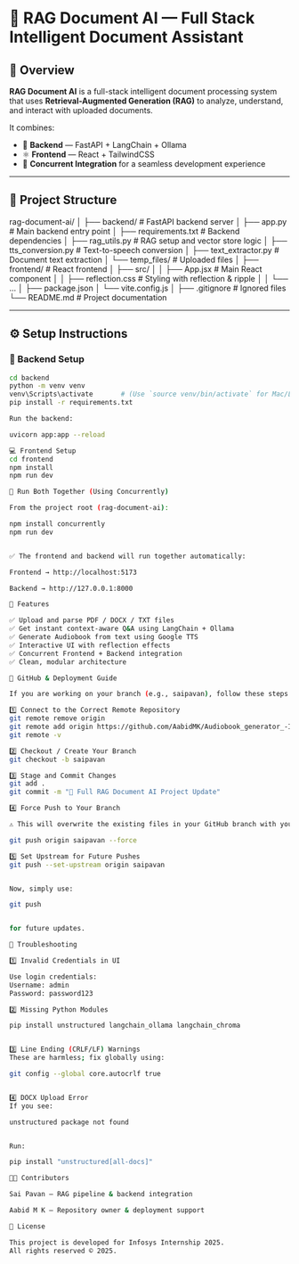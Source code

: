 # 🧠 RAG Document AI — Full Stack Intelligent Document Assistant

## 📘 Overview
**RAG Document AI** is a full-stack intelligent document processing system that uses **Retrieval-Augmented Generation (RAG)** to analyze, understand, and interact with uploaded documents.

It combines:
- 🧩 **Backend** — FastAPI + LangChain + Ollama  
- ⚛️ **Frontend** — React + TailwindCSS  
- 🔄 **Concurrent Integration** for a seamless development experience

---

## 📂 Project Structure

rag-document-ai/
│
├── backend/ # FastAPI backend server
│ ├── app.py # Main backend entry point
│ ├── requirements.txt # Backend dependencies
│ ├── rag_utils.py # RAG setup and vector store logic
│ ├── tts_conversion.py # Text-to-speech conversion
│ ├── text_extractor.py # Document text extraction
│ └── temp_files/ # Uploaded files
│
├── frontend/ # React frontend
│ ├── src/
│ │ ├── App.jsx # Main React component
│ │ ├── reflection.css # Styling with reflection & ripple
│ │ └── ...
│ ├── package.json
│ └── vite.config.js
│
├── .gitignore # Ignored files
└── README.md # Project documentation


---

## ⚙️ Setup Instructions

### 🔧 Backend Setup

```bash
cd backend
python -m venv venv
venv\Scripts\activate       # (Use `source venv/bin/activate` for Mac/Linux)
pip install -r requirements.txt

Run the backend:

uvicorn app:app --reload

💻 Frontend Setup
cd frontend
npm install
npm run dev

🔁 Run Both Together (Using Concurrently)

From the project root (rag-document-ai):

npm install concurrently
npm run dev


✅ The frontend and backend will run together automatically:

Frontend → http://localhost:5173

Backend → http://127.0.0.1:8000

🧩 Features

✅ Upload and parse PDF / DOCX / TXT files
✅ Get instant context-aware Q&A using LangChain + Ollama
✅ Generate Audiobook from text using Google TTS
✅ Interactive UI with reflection effects
✅ Concurrent Frontend + Backend integration
✅ Clean, modular architecture

🚀 GitHub & Deployment Guide

If you are working on your branch (e.g., saipavan), follow these steps to safely update your code on GitHub.

1️⃣ Connect to the Correct Remote Repository
git remote remove origin
git remote add origin https://github.com/AabidMK/Audiobook_generator_-Infosys_Internship_Aug2025.git
git remote -v

2️⃣ Checkout / Create Your Branch
git checkout -b saipavan

3️⃣ Stage and Commit Changes
git add .
git commit -m "🧠 Full RAG Document AI Project Update"

4️⃣ Force Push to Your Branch

⚠️ This will overwrite the existing files in your GitHub branch with your local version.

git push origin saipavan --force

5️⃣ Set Upstream for Future Pushes
git push --set-upstream origin saipavan


Now, simply use:

git push


for future updates.

🧰 Troubleshooting

1️⃣ Invalid Credentials in UI

Use login credentials:
Username: admin
Password: password123

2️⃣ Missing Python Modules

pip install unstructured langchain_ollama langchain_chroma


3️⃣ Line Ending (CRLF/LF) Warnings
These are harmless; fix globally using:

git config --global core.autocrlf true


4️⃣ DOCX Upload Error
If you see:

unstructured package not found


Run:

pip install "unstructured[all-docs]"

🧑‍💻 Contributors

Sai Pavan — RAG pipeline & backend integration

Aabid M K — Repository owner & deployment support

🏁 License

This project is developed for Infosys Internship 2025.
All rights reserved © 2025.




